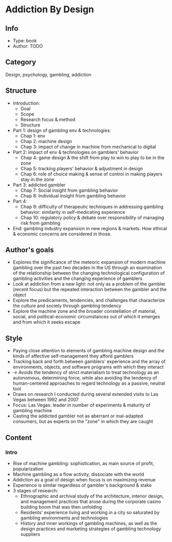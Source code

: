 # Addiction By Design

## Info
- Type: book
- Author: TODO

## Category
Design, psychology, gambling, addiction

## Structure
- Introduction:
  - Goal
  - Scope
  - Research focus & method
  - Structure
- Part 1: design of gambling env & technologies:
  - Chap 1: env
  - Chap 2: machine design
  - Chap 3: impact of change in machine from mechanical to digital
- Part 2: impact of env & technologies on gamblers' behavior
  - Chap 4: game design & the shift from play to win to play to be in the zone
  - Chap 5: tracking players' behavior & adjustment in design
  - Chap 6: role of choice making & sense of control in making players stay in the zone
- Part 3: addicted gambler
  - Chap 7: Social insight from gambling behavior
  - Chap 8: Individual insight from gambling behavior
- Part 4:
  - Chap 9: difficulty of therapeutic techniques in addressing gambling behavior: similarity in self-medicating experience
  - Chap 10: regulatory policy & debate over responsibility of managing risk from gambling
- End: gambling industry expansion in new regions & markets. How ethical & economic concerns are considered in those.

## Author's goals
- Explores the significance of the meteoric expansion of modern machine gambling over the past two decades in the US
through an examination of the relationship between the changing technological configuration of gambling activities
and the changing experience of gamblers
- Look at addiction from a new light: not only as a problem of the gambler (recent focus)
but the repeated interaction between the gambler and the object
- Explore the predicaments, tendencies, and challenges that characterize the culture and society through gambling tendency
- Explore the machine zone and the broader constellation of material, social,
and political-economic circumstances out of which it emerges and from which it seeks escape

## Style
- Paying close attention to elements of gambling machine design and the kinds of affective self-management they afford gamblers
- Tracking back and forth between gamblers' experience and the array of environments, objects,
and software programs with which they interact
- -> Avoids the tendency of strict materialism to treat technology as an autonomous, determining force, 
while also avoiding the tendency of human-centered approaches to regard technology as a passive, neutral tool
- Draws on research I conducted during several extended visits to Las Vegas between 1992 and 2007
- Focus: Las Vegas: leader in number of experiments & maturity of gambling machine
- Casting the addicted gambler not as aberrant or mal-adapted consumers, but as experts on the "zone" in which they are caught

## Content
### Intro
- Rise of machine gambling: sophistication, as main source of profit, popularization
- Machine gambling as a flow activity, dissociate with the world
- Addiction as a goal of design when focus is on maximizing revenue
- Experience is similar regardless of gambler's background & stake
- 3 stages of research:
  - Ethnographic and archival study of the architecture, interior design,
    and management practices that arose during the corporate casino building boom that was then unfolding
  - Residents' experience living and working in a city so saturated by gambling environments and technologies
  - History and inner workings of gambling machines, as well as the design practices
  and marketing strategies of gambling technology suppliers